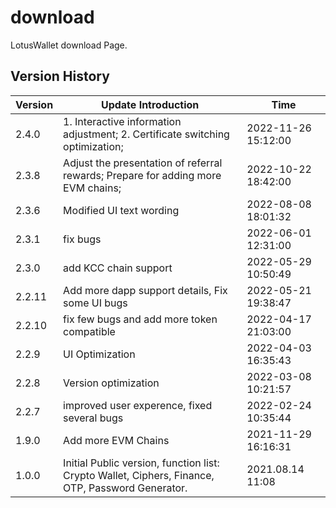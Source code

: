 # download

LotusWallet download Page.

## Version History

|Version | Update Introduction | Time |
|-----------|-----------|-----------|
|2.4.0 | 1. Interactive information adjustment; 2. Certificate switching optimization; | 2022-11-26 15:12:00 |
|2.3.8 | Adjust the presentation of referral rewards; Prepare for adding more EVM chains; | 2022-10-22 18:42:00 |
|2.3.6 | Modified UI text wording | 2022-08-08 18:01:32 |
|2.3.1 | fix bugs | 2022-06-01 12:31:00 |
|2.3.0 | add KCC chain support | 2022-05-29 10:50:49 |
|2.2.11 | Add more dapp support details, Fix some UI bugs | 2022-05-21 19:38:47 |
|2.2.10 | fix few bugs and add more token compatible | 2022-04-17 21:03:00 |
|2.2.9 | UI Optimization | 2022-04-03 16:35:43 |
|2.2.8 | Version optimization | 2022-03-08 10:21:57 |
|2.2.7 | improved user experence, fixed several bugs | 2022-02-24 10:35:44 |
|1.9.0 | Add more EVM Chains | 2021-11-29 16:16:31 |
|1.0.0 | Initial Public version, function list:  Crypto Wallet, Ciphers, Finance, OTP, Password Generator. | 2021.08.14 11:08 |
